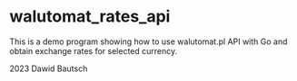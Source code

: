 # walutomat_rates_api

This is a demo program showing how to use walutomat.pl API with Go and obtain exchange rates for selected currency.

2023 Dawid Bautsch

